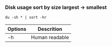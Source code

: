 ### Disk usage sort by size largest -> smallest

```
du -sh * | sort -hr
```

|Options|Descrition|
|-|-|
|-h| Human readable|
